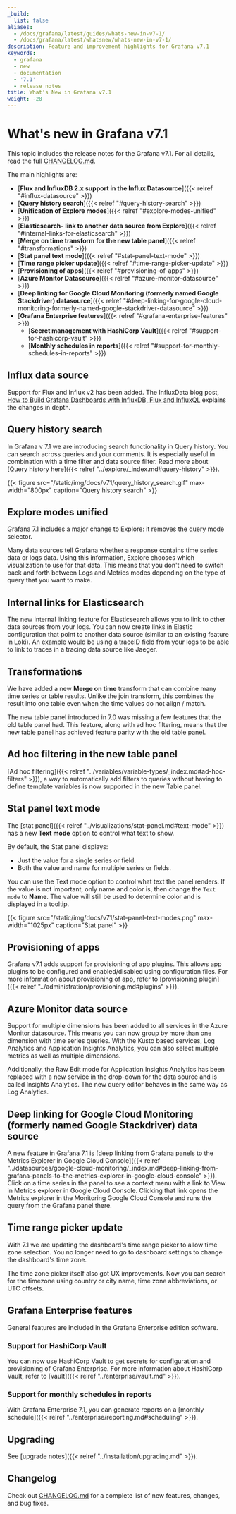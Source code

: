 ```yaml
---
_build:
  list: false
aliases:
  - /docs/grafana/latest/guides/whats-new-in-v7-1/
  - /docs/grafana/latest/whatsnew/whats-new-in-v7-1/
description: Feature and improvement highlights for Grafana v7.1
keywords:
  - grafana
  - new
  - documentation
  - '7.1'
  - release notes
title: What's New in Grafana v7.1
weight: -28
---
```


# What's new in Grafana v7.1

This topic includes the release notes for the Grafana v7.1. For all details, read the full [CHANGELOG.md](https://github.com/grafana/grafana/blob/master/CHANGELOG.md).

The main highlights are:

- [**Flux and InfluxDB 2.x support in the Influx Datasource**]({{< relref "#influx-datasource" >}})
- [**Query history search**]({{< relref "#query-history-search" >}})
- [**Unification of Explore modes**]({{< relref "#explore-modes-unified" >}})
- [**Elasticsearch- link to another data source from Explore**]({{< relref "#internal-links-for-elasticsearch" >}})
- [**Merge on time transform for the new table panel**]({{< relref "#transformations" >}})
- [**Stat panel text mode**]({{< relref "#stat-panel-text-mode" >}})
- [**Time range picker update**]({{< relref "#time-range-picker-update" >}})
- [**Provisioning of apps**]({{< relref "#provisioning-of-apps" >}})
- [**Azure Monitor Datasource**]({{< relref "#azure-monitor-datasource" >}})
- [**Deep linking for Google Cloud Monitoring (formerly named Google Stackdriver) datasource**]({{< relref "#deep-linking-for-google-cloud-monitoring-formerly-named-google-stackdriver-datasource" >}})
- [**Grafana Enterprise features**]({{< relref "#grafana-enterprise-features" >}})
  - [**Secret management with HashiCorp Vault**]({{< relref "#support-for-hashicorp-vault" >}})
  - [**Monthly schedules in reports**]({{< relref "#support-for-monthly-schedules-in-reports" >}})

## Influx data source

Support for Flux and Influx v2 has been added. The InfluxData blog post, [How to Build Grafana Dashboards with InfluxDB, Flux and InfluxQL](https://www.influxdata.com/blog/how-grafana-dashboard-influxdb-flux-influxql/) explains the changes in depth.

## Query history search

In Grafana v 7.1 we are introducing search functionality in Query history. You can search across queries and your comments. It is especially useful in combination with a time filter and data source filter. Read more about [Query history here]({{< relref "../explore/_index.md#query-history" >}}).

{{< figure src="/static/img/docs/v71/query_history_search.gif" max-width="800px" caption="Query history search" >}}

## Explore modes unified

Grafana 7.1 includes a major change to Explore: it removes the query mode selector.

Many data sources tell Grafana whether a response contains time series data or logs data. Using this information, Explore chooses which visualization to use for that data. This means that you don't need to switch back and forth between Logs and Metrics modes depending on the type of query that you want to make.

## Internal links for Elasticsearch

The new internal linking feature for Elasticsearch allows you to link to other data sources from your logs. You can now create links in Elastic configuration that point to another data source (similar to an existing feature in Loki). An example would be using a traceID field from your logs to be able to link to traces in a tracing data source like Jaeger.

## Transformations

We have added a new **Merge on time** transform that can combine many time series or table results. Unlike the join transform, this combines the result into one table even when the time values do not align / match.

The new table panel introduced in 7.0 was missing a few features that the old table panel had. This feature, along with ad hoc filtering, means that the new table panel has achieved feature parity with the old table panel.

## Ad hoc filtering in the new table panel

[Ad hoc filtering]({{< relref "../variables/variable-types/_index.md#ad-hoc-filters" >}}), a way to automatically add filters to queries without having to define template variables is now supported in the new Table panel.

## Stat panel text mode

The [stat panel]({{< relref "../visualizations/stat-panel.md#text-mode" >}}) has a new **Text mode** option to control what text to show.

By default, the Stat panel displays:

- Just the value for a single series or field.
- Both the value and name for multiple series or fields.

You can use the Text mode option to control what text the panel renders. If the value is not important, only name and color is, then change the `Text mode` to **Name**. The value will still be used to determine color and is displayed in a tooltip.

{{< figure src="/static/img/docs/v71/stat-panel-text-modes.png" max-width="1025px" caption="Stat panel" >}}

## Provisioning of apps

Grafana v7.1 adds support for provisioning of app plugins. This allows app plugins to be configured and enabled/disabled using configuration files. For more information about provisioning of app, refer to [provisioning plugin]({{< relref "../administration/provisioning.md#plugins" >}}).

## Azure Monitor data source

Support for multiple dimensions has been added to all services in the Azure Monitor datasource. This means you can now group by more than one dimension with time series queries. With the Kusto based services, Log Analytics and Application Insights Analytics, you can also select multiple metrics as well as multiple dimensions.

Additionally, the Raw Edit mode for Application Insights Analytics has been replaced with a new service in the drop-down for the data source and is called Insights Analytics. The new query editor behaves in the same way as Log Analytics.

## Deep linking for Google Cloud Monitoring (formerly named Google Stackdriver) data source

A new feature in Grafana 7.1 is [deep linking from Grafana panels to the Metrics Explorer in Google Cloud Console]({{< relref "../datasources/google-cloud-monitoring/_index.md#deep-linking-from-grafana-panels-to-the-metrics-explorer-in-google-cloud-console" >}}). Click on a time series in the panel to see a context menu with a link to View in Metrics explorer in Google Cloud Console. Clicking that link opens the Metrics explorer in the Monitoring Google Cloud Console and runs the query from the Grafana panel there.

## Time range picker update

With 7.1 we are updating the dashboard's time range picker to allow time zone selection. You no longer need to go to dashboard settings to change the dashboard's time zone.

The time zone picker itself also got UX improvements. Now you can search for the timezone using country or city name, time zone abbreviations, or UTC offsets.

## Grafana Enterprise features

General features are included in the Grafana Enterprise edition software.

### Support for HashiCorp Vault

You can now use HashiCorp Vault to get secrets for configuration and provisioning of Grafana Enterprise. For more information about HashiCorp Vault, refer to [vault]({{< relref "../enterprise/vault.md" >}}).

### Support for monthly schedules in reports

With Grafana Enterprise 7.1, you can generate reports on a [monthly schedule]({{< relref "../enterprise/reporting.md#scheduling" >}}).

## Upgrading

See [upgrade notes]({{< relref "../installation/upgrading.md" >}}).

## Changelog

Check out [CHANGELOG.md](https://github.com/grafana/grafana/blob/master/CHANGELOG.md) for a complete list of new features, changes, and bug fixes.
